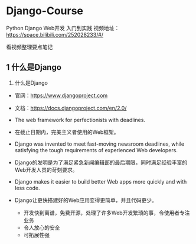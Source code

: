 # Django-Course
Python Django Web开发  入门到实践 视频地址：https://space.bilibili.com/252028233/#/

看视频整理要点笔记

## 1 什么是Django
1. 什么是Django
- 官网：https://www.djangoproject.com
- 文档：https://docs.djangoproject.com/en/2.0/
- The web framework for perfectionists with deadlines.
- 在截止日期内，完美主义者使用的Web框架。
- Django was invented to meet fast-moving newsroom deadlines, while satisfying the tough requirements of experienced Web developers.
- Django的发明是为了满足紧急新闻编辑部的最后期限，同时满足经验丰富的Web开发人员的苛刻要求。
- Django makes it easier to build better Web apps  more quickly and with less code.
- Django让更快搭建好的Web应用变得更简单，并且代码更少。

  - 开发快到离谱，免费开源，处理了许多Web开发繁琐的事，令使用者专注业务
  - 令人放心的安全
  - 可拓展性强

